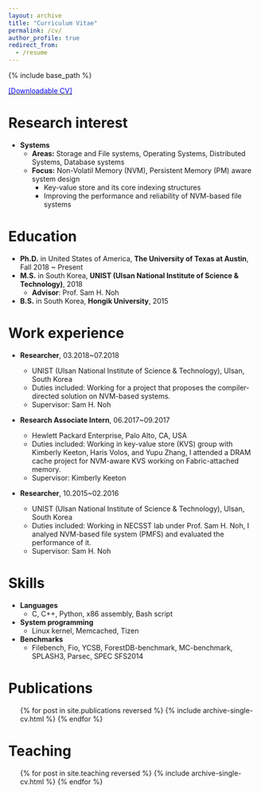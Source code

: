 ```yaml
---
layout: archive
title: "Curriculum Vitae"
permalink: /cv/
author_profile: true
redirect_from:
  - /resume
---
```


{% include base_path %}

[<span style="color:blue">[Downloadable CV]</span>](http://sekwonlee.github.io/files/cv.pdf)

Research interest
=====
* <b>Systems</b>
  * <b>Areas:</b> Storage and File systems, Operating Systems, Distributed Systems, Database systems
  * <b>Focus:</b> Non-Volatil Memory (NVM), Persistent Memory (PM) aware system design
      * Key-value store and its core indexing structures
      * Improving the performance and reliability of NVM-based file systems

Education
======
* <b>Ph.D.</b> in United States of America, <b>The University of Texas at Austin</b>, Fall 2018 ~ Present
* <b>M.S.</b> in South Korea, <b>UNIST (Ulsan National Institute of Science & Technology)</b>, 2018
  * <b>Advisor</b>: Prof. Sam H. Noh
* <b>B.S.</b> in South Korea, <b>Hongik University</b>, 2015

Work experience
======
* <b>Researcher</b>, 03.2018~07.2018
  * UNIST (Ulsan National Institute of Science & Technology), Ulsan, South Korea
  * Duties included: Working for a project that proposes the compiler-directed solution on NVM-based systems.
  * Supervisor: Sam H. Noh

* <b>Research Associate Intern</b>, 06.2017~09.2017
  * Hewlett Packard Enterprise, Palo Alto, CA, USA
  * Duties included: Working in key-value store (KVS) group with Kimberly Keeton, Haris Volos, and Yupu Zhang, I attended a DRAM cache project for NVM-aware KVS working on Fabric-attached memory.
  * Supervisor: Kimberly Keeton

* <b>Researcher</b>, 10.2015~02.2016
  * UNIST (Ulsan National Institute of Science & Technology), Ulsan, South Korea
  * Duties included: Working in NECSST lab under Prof. Sam H. Noh, I analyed NVM-based file system (PMFS) and evaluated the performance of it.
  * Supervisor: Sam H. Noh
  
Skills
======
* <b>Languages</b>
  * C, C++, Python, x86 assembly, Bash script
* <b>System programming</b>
  * Linux kernel, Memcached, Tizen
* <b>Benchmarks</b>
  * Filebench, Fio, YCSB, ForestDB-benchmark, MC-benchmark, SPLASH3, Parsec, SPEC SFS2014

Publications
======
  <ul>{% for post in site.publications reversed %}
    {% include archive-single-cv.html %}
  {% endfor %}</ul>
 
Teaching
======
  <ul>{% for post in site.teaching reversed %}
    {% include archive-single-cv.html %}
  {% endfor %}</ul>
